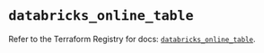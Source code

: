 # `databricks_online_table`

Refer to the Terraform Registry for docs: [`databricks_online_table`](https://registry.terraform.io/providers/databricks/databricks/1.89.0/docs/resources/online_table).
